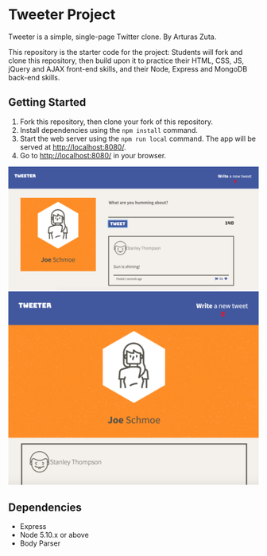 # Tweeter Project

Tweeter is a simple, single-page Twitter clone. By Arturas Zuta.

This repository is the starter code for the project: Students will fork and clone this repository, then build upon it to practice their HTML, CSS, JS, jQuery and AJAX front-end skills, and their Node, Express and MongoDB back-end skills.

## Getting Started

1. Fork this repository, then clone your fork of this repository.
2. Install dependencies using the `npm install` command.
3. Start the web server using the `npm run local` command. The app will be served at <http://localhost:8080/>.
4. Go to <http://localhost:8080/> in your browser.

!["Desktop Version - Add Tweet"](https://github.com/arturaszuta/tweeter/blob/master/docs/Desktop%20-%20Add%20new%20tweet.png?raw=true)
!["Mobile - Landing page"](https://github.com/arturaszuta/tweeter/blob/master/docs/Mobile%20-%20Landing.png?raw=true)

## Dependencies

- Express
- Node 5.10.x or above
- Body Parser
